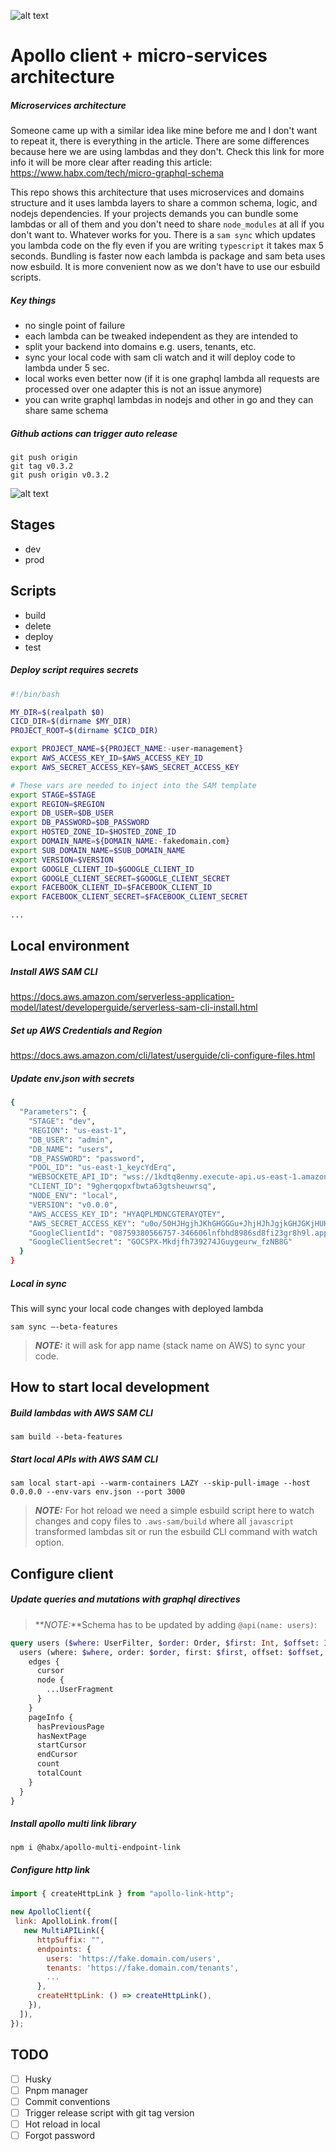 ![alt text](https://raw.githubusercontent.com/nikolamar/graphql-lambdas/master/.assets/repo_head.png)

Apollo client + micro-services architecture
==============

##### Microservices architecture

Someone came up with a similar idea like mine before me and I don't want to repeat it, there is everything in the article. There are some differences because here we are using lambdas and they don't. Check this link for more info it will be more clear after reading this article: https://www.habx.com/tech/micro-graphql-schema

This repo shows this architecture that uses microservices and domains structure and it uses lambda layers to share a common schema, logic, and nodejs dependencies. If your projects demands you can bundle some lambdas or all of them and you don't need to share `node_modules` at all if you don't want to. Whatever works for you. There is a `sam sync` which updates you lambda code on the fly even if you are writing `typescript` it takes max 5 seconds. Bundling is faster now each lambda is package and sam beta uses now esbuild. It is more convenient now as we don't have to use our esbuild scripts.

##### Key things

- no single point of failure
- each lambda can be tweaked independent as they are intended to
- split your backend into domains e.g. users, tenants, etc.
- sync your local code with sam cli watch and it will deploy code to lambda under 5 sec.
- local works even better now (if it is one graphql lambda all requests are processed over one adapter this is not an issue anymore)
- you can write graphql lambdas in nodejs and other in go and they can share same schema


##### Github actions can trigger auto release

```
git push origin
git tag v0.3.2
git push origin v0.3.2
```

![alt text](https://github.com/nikolamar/graphql-lambdas/blob/master/.assets/release.png?raw=true)

## Stages

- dev
- prod

## Scripts

- build
- delete
- deploy
- test

##### Deploy script requires secrets

```bash
#!/bin/bash

MY_DIR=$(realpath $0)
CICD_DIR=$(dirname $MY_DIR)
PROJECT_ROOT=$(dirname $CICD_DIR)

export PROJECT_NAME=${PROJECT_NAME:-user-management}
export AWS_ACCESS_KEY_ID=$AWS_ACCESS_KEY_ID
export AWS_SECRET_ACCESS_KEY=$AWS_SECRET_ACCESS_KEY

# These vars are needed to inject into the SAM template
export STAGE=$STAGE
export REGION=$REGION
export DB_USER=$DB_USER
export DB_PASSWORD=$DB_PASSWORD
export HOSTED_ZONE_ID=$HOSTED_ZONE_ID
export DOMAIN_NAME=${DOMAIN_NAME:-fakedomain.com}
export SUB_DOMAIN_NAME=$SUB_DOMAIN_NAME
export VERSION=$VERSION
export GOOGLE_CLIENT_ID=$GOOGLE_CLIENT_ID
export GOOGLE_CLIENT_SECRET=$GOOGLE_CLIENT_SECRET
export FACEBOOK_CLIENT_ID=$FACEBOOK_CLIENT_ID
export FACEBOOK_CLIENT_SECRET=$FACEBOOK_CLIENT_SECRET

...
```

## Local environment

##### Install AWS SAM CLI

https://docs.aws.amazon.com/serverless-application-model/latest/developerguide/serverless-sam-cli-install.html

#####  Set up AWS Credentials and Region

https://docs.aws.amazon.com/cli/latest/userguide/cli-configure-files.html

##### Update env.json with secrets

```bash
{
  "Parameters": {
    "STAGE": "dev",
    "REGION": "us-east-1",
    "DB_USER": "admin",
    "DB_NAME": "users",
    "DB_PASSWORD": "password",
    "POOL_ID": "us-east-1_keycYdErq",
    "WEBSOCKETE_API_ID": "wss://1kdtq8enmy.execute-api.us-east-1.amazonaws.com/dev",
    "CLIENT_ID": "9gherqopxfbwta63gtsheuwrsq",
    "NODE_ENV": "local",
    "VERSION": "v0.0.0",
    "AWS_ACCESS_KEY_ID": "HYAQPLMDNCGTERAYQTEY",
    "AWS_SECRET_ACCESS_KEY": "u0o/50HJHgjhJKhGHGGGu+JhjHJhJgjkGHJGKjHUH/ZI",
    "GoogleClientId": "08759380566757-346606lnfbhd8986sd8fi23gr8h9l.apps.googleusercontent.com",
    "GoogleClientSecret": "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"
  }
}
```

##### Local in sync

This will sync your local code changes with deployed lambda

```
sam sync —-beta-features
```

> **_NOTE:_** it will ask for app name (stack name on AWS) to sync your code.

## How to start local development

##### Build lambdas with AWS SAM CLI

```
sam build --beta-features
```

##### Start local APIs with AWS SAM CLI
```
sam local start-api --warm-containers LAZY --skip-pull-image --host 0.0.0.0 --env-vars env.json --port 3000
```

> **_NOTE:_** For hot reload we need a simple esbuild script here to watch changes and copy files to `.aws-sam/build` where all `javascript` transformed lambdas sit or run the esbuild CLI command with watch option.

## Configure client

##### Update queries and mutations with graphql directives

> **_NOTE:_**Schema has to be updated by adding `@api(name: users)`:
```graphql
query users ($where: UserFilter, $order: Order, $first: Int, $offset: Int, $after: String, $sortBy: String) @api(name: users) {
  users (where: $where, order: $order, first: $first, offset: $offset, after: $after, sortBy: $sortBy) {
    edges {
      cursor
      node {
        ...UserFragment
      }
    }
    pageInfo {
      hasPreviousPage
      hasNextPage
      startCursor
      endCursor
      count
      totalCount
    }
  }
}
```

##### Install apollo multi link library

```
npm i @habx/apollo-multi-endpoint-link
```

##### Configure http link

```javascript
import { createHttpLink } from "apollo-link-http";

new ApolloClient({
 link: ApolloLink.from([
   new MultiAPILink({
      httpSuffix: "",
      endpoints: {
        users: 'https://fake.domain.com/users',
        tenants: 'https://fake.domain.com/tenants',
        ...
      },
      createHttpLink: () => createHttpLink(),
    }),
  ]),
});
```

## TODO

- [ ] Husky
- [ ] Pnpm manager
- [ ] Commit conventions
- [ ] Trigger release script with git tag version
- [ ] Hot reload in local
- [ ] Forgot password
